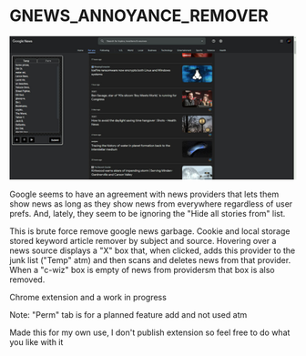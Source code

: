 # GNEWS_ANNOYANCE_REMOVER

![google news annoynace remover](https://github.com/kellycode/GNEWS_ANNOYANCE_REMOVER/raw/main/preview.jpg)

Google seems to have an agreement with news providers that lets them show news as long as they show news from everywhere regardless of user prefs.  And, lately, they seem to be ignoring the "Hide all stories from" list.

This is brute force remove google news garbage.  Cookie and local storage stored keyword article remover by subject and source.  Hovering over a news source displays a "X" box that, when clicked, adds this provider to the junk list ("Temp" atm) and then scans and deletes news from that provider.
When a "c-wiz" box is empty of news from providersm that box is also removed.

Chrome extension and a work in progress

Note: "Perm" tab is for a planned feature add and not used atm

Made this for my own use, I don't publish extension so feel free to do what you like with it
